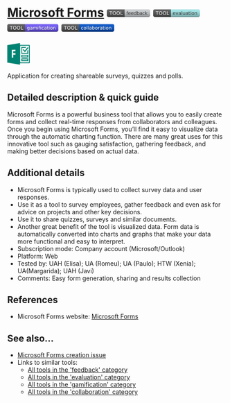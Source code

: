 # [Microsoft Forms](https://forms.office.com/)  [<img src="images/feedback.png" align="bottom">](https://github.com/e-CLOSE/Toolbox/issues?q=label%3A01_TOOL+label%3Afeedback) [<img src="images/evaluation.png" align="bottom">](https://github.com/e-CLOSE/Toolbox/issues?q=label%3A01_TOOL+label%3Aevaluation) [<img src="images/gamification.png" align="bottom">](https://github.com/e-CLOSE/Toolbox/issues?q=label%3A01_TOOL+label%3Agamification) [<img src="images/collaboration.png" align="bottom">](https://github.com/e-CLOSE/Toolbox/issues?q=label%3A01_TOOL+label%3Acollaboration)

[<img src="images/logo_microsoftforms.png" align="bottom" height="50" alt="logo_microsoftforms Logo">](https://forms.office.com/)

Application for creating shareable surveys, quizzes and polls.


## Detailed description & quick guide

Microsoft Forms is a powerful business tool that allows you to easily create forms and collect real-time responses from collaborators and colleagues.
Once you begin using Microsoft Forms, you’ll find it easy to visualize data through the automatic charting function. There are many great uses for this innovative tool such as gauging satisfaction, gathering feedback, and making better decisions based on actual data.

## Additional details

- Microsoft Forms is typically used to collect survey data and user responses. 
- Use it as a tool to survey employees, gather feedback and even ask for advice on projects and other key decisions. 
- Use it to share quizzes, surveys and similar documents.
- Another great benefit of the tool is visualized data. Form data is automatically converted into charts and graphs that make your data more functional and easy to interpret.
- Subscription mode: Company account (Microsoft/Outlook)
- Platform: Web
- Tested by: UAH (Elisa); UA (Romeu); UA (Paulo); HTW (Xenia); UA(Margarida); UAH (Javi)
- Comments: Easy form generation, sharing and results collection


## References

- Microsoft Forms website: [Microsoft Forms](https://forms.office.com/)


## See also...

- [Microsoft Forms creation issue](https://github.com/e-CLOSE/Toolbox/issues/119)
- Links to similar tools:
  - [All tools in the 'feedback' category](https://github.com/e-CLOSE/Toolbox/issues?q=label%3A01_TOOL+label%3Afeedback)
  - [All tools in the 'evaluation' category](https://github.com/e-CLOSE/Toolbox/issues?q=label%3A01_TOOL+label%3Aevaluation)
  - [All tools in the 'gamification' category](https://github.com/e-CLOSE/Toolbox/issues?q=label%3A01_TOOL+label%3Agamification)
  - [All tools in the 'collaboration' category](https://github.com/e-CLOSE/Toolbox/issues?q=label%3A01_TOOL+label%3Acollaboration)
